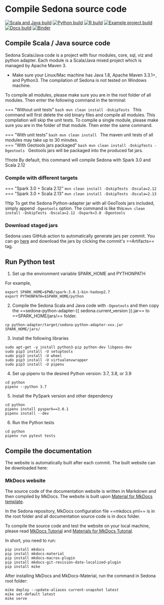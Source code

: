 # Compile Sedona source code

[![Scala and Java build](https://github.com/apache/incubator-sedona/actions/workflows/java.yml/badge.svg)](https://github.com/apache/incubator-sedona/actions/workflows/java.yml) [![Python build](https://github.com/apache/incubator-sedona/actions/workflows/python.yml/badge.svg)](https://github.com/apache/incubator-sedona/actions/workflows/python.yml) [![R build](https://github.com/apache/incubator-sedona/actions/workflows/r.yml/badge.svg)](https://github.com/apache/incubator-sedona/actions/workflows/r.yml) [![Example project build](https://github.com/apache/incubator-sedona/actions/workflows/example.yml/badge.svg)](https://github.com/apache/incubator-sedona/actions/workflows/example.yml) [![Docs build](https://github.com/apache/incubator-sedona/actions/workflows/docs.yml/badge.svg)](https://github.com/apache/incubator-sedona/actions/workflows/docs.yml) [![Binder](https://mybinder.org/badge_logo.svg)](https://mybinder.org/v2/gh/apache/incubator-sedona/HEAD?filepath=binder)


## Compile Scala / Java source code
Sedona Scala/Java code is a project with four modules, core, sql, viz and python adapter. Each module is a Scala/Java mixed project which is managed by Apache Maven 3.

* Make sure your Linux/Mac machine has Java 1.8, Apache Maven 3.3.1+, and Python3. The compilation of Sedona is not tested on Windows machine.

To compile all modules, please make sure you are in the root folder of all modules. Then enter the following command in the terminal:

=== "Without unit tests"
	```bash
	mvn clean install -DskipTests
	```
	This command will first delete the old binary files and compile all modules. This compilation will skip the unit tests. To compile a single module, please make sure you are in the folder of that module. Then enter the same command.
	
=== "With unit tests"
	```bash
	mvn clean install
	```
	The maven unit tests of all modules may take up to 30 minutes. 	
=== "With Geotools jars packaged"
	```bash
	mvn clean install -DskipTests -Dgeotools
	```
	Geotools jars will be packaged into the produced fat jars.	

!!!note
	By default, this command will compile Sedona with Spark 3.0 and Scala 2.12
	

### Compile with different targets

=== "Spark 3.0 + Scala 2.12"
	```
	mvn clean install -DskipTests -Dscala=2.12
	```
=== "Spark 3.0 + Scala 2.13"
	```
	mvn clean install -DskipTests -Dscala=2.13
	```

!!!tip
	To get the Sedona Python-adapter jar with all GeoTools jars included, simply append `-Dgeotools` option. The command is like this:`mvn clean install -DskipTests -Dscala=2.12 -Dspark=3.0 -Dgeotools`

### Download staged jars

Sedona uses GitHub action to automatically generate jars per commit. You can go [here](https://github.com/apache/incubator-sedona/actions/workflows/java.yml) and download the jars by clicking the commit's ==Artifacts== tag.

## Run Python test

1. Set up the environment variable SPARK_HOME and PYTHONPATH

For example,
```
export SPARK_HOME=$PWD/spark-3.0.1-bin-hadoop2.7
export PYTHONPATH=$SPARK_HOME/python
```
2. Compile the Sedona Scala and Java code with `-Dgeotools` and then copy the ==sedona-python-adapter-{{ sedona.current_version }}.jar== to ==SPARK_HOME/jars/== folder.
```
cp python-adapter/target/sedona-python-adapter-xxx.jar SPARK_HOME/jars/
```
3. Install the following libraries
```
sudo apt-get -y install python3-pip python-dev libgeos-dev
sudo pip3 install -U setuptools
sudo pip3 install -U wheel
sudo pip3 install -U virtualenvwrapper
sudo pip3 install -U pipenv
```
4. Set up pipenv to the desired Python version: 3.7, 3.8, or 3.9
```
cd python
pipenv --python 3.7
```
5. Install the PySpark version and other dependency
```
cd python
pipenv install pyspark==3.0.1
pipenv install --dev
```
6. Run the Python tests
```
cd python
pipenv run pytest tests
```
## Compile the documentation

The website is automatically built after each commit. The built website can be downloaded here: 

### MkDocs website

The source code of the documentation website is written in Markdown and then compiled by MkDocs. The website is built upon [Material for MkDocs template](https://squidfunk.github.io/mkdocs-material/).

In the Sedona repository, MkDocs configuration file ==mkdocs.yml== is in the root folder and all documentation source code is in docs folder.

To compile the source code and test the website on your local machine, please read [MkDocs Tutorial](http://www.mkdocs.org/#installation) and [Materials for MkDocs Tutorial](https://squidfunk.github.io/mkdocs-material/getting-started/).

In short, you need to run:

```
pip install mkdocs
pip install mkdocs-material
pip install mkdocs-macros-plugin
pip install mkdocs-git-revision-date-localized-plugin
pip install mike
```

After installing MkDocs and MkDocs-Material, run the command in Sedona root folder:

```
mike deploy --update-aliases current-snapshot latest
mike set-default latest
mike serve
```


